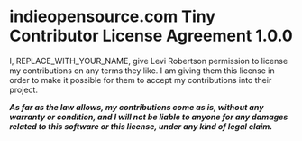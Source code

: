 # indieopensource.com Tiny Contributor License Agreement 1.0.0

I, REPLACE_WITH_YOUR_NAME, give Levi Robertson permission to license my contributions on any terms they like.
I am giving them this license in order to make it possible for them to accept my contributions into their project.

***As far as the law allows, my contributions come as is, without any warranty or condition, and I will not be liable to anyone for any damages related to this software or this license, under any kind of legal claim.***
